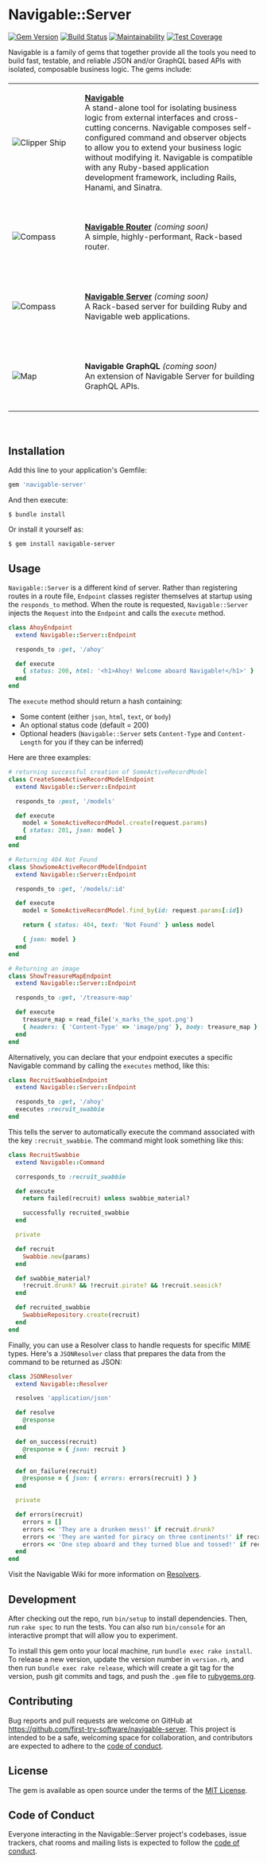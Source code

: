 # Navigable::Server

[![Gem Version](https://badge.fury.io/rb/navigable-server.svg)](https://badge.fury.io/rb/navigable-server) [![Build Status](https://travis-ci.org/first-try-software/navigable-server.svg?branch=main)](https://travis-ci.org/first-try-software/navigable-server) [![Maintainability](https://api.codeclimate.com/v1/badges/e62e187bb05abe883169/maintainability)](https://codeclimate.com/github/first-try-software/navigable-server/maintainability) [![Test Coverage](https://api.codeclimate.com/v1/badges/e62e187bb05abe883169/test_coverage)](https://codeclimate.com/github/first-try-software/navigable-server/test_coverage)

Navigable is a family of gems that together provide all the tools you need to build fast, testable, and reliable JSON and/or GraphQL based APIs with isolated, composable business logic. The gems include:

<table style="margin: 20px 0">
<tr height="140">
<td width="130"><img alt="Clipper Ship" src="https://raw.githubusercontent.com/first-try-software/navigable/main/assets/clipper.png"></td>
<td>

**[Navigable][navigable]**<br>
A stand-alone tool for isolating business logic from external interfaces and cross-cutting concerns. Navigable composes self-configured command and observer objects to allow you to extend your business logic without modifying it. Navigable is compatible with any Ruby-based application development framework, including Rails, Hanami, and Sinatra.

</td>
</tr>
<tr height="140">
<td width="130"><img alt="Compass" src="https://raw.githubusercontent.com/first-try-software/navigable/main/assets/sextant.png"></td>
<td>

**[Navigable Router][router]** *(coming soon)*<br>
A simple, highly-performant, Rack-based router.

</td>
</tr>
<tr height="140">
<td width="130"><img alt="Compass" src="https://raw.githubusercontent.com/first-try-software/navigable/main/assets/compass.png"></td>
<td>

**[Navigable Server][server]** *(coming soon)*<br>
A Rack-based server for building Ruby and Navigable web applications.

</td>
</tr>
<tr height="140">
<td width="130"><img alt="Map" src="https://raw.githubusercontent.com/first-try-software/navigable/main/assets/map.png"></td>
<td>

**Navigable GraphQL** *(coming soon)*<br>
An extension of Navigable Server for building GraphQL APIs.

</td>
</tr>
</table>

<br>

## Installation

Add this line to your application's Gemfile:

```ruby
gem 'navigable-server'
```

And then execute:

    $ bundle install

Or install it yourself as:

    $ gem install navigable-server

## Usage

`Navigable::Server` is a different kind of server. Rather than registering routes in a route file, `Endpoint` classes register themselves at startup using the `responds_to` method. When the route is requested, `Navigable::Server` injects the `Request` into the `Endpoint` and calls the `execute` method.

```ruby
class AhoyEndpoint
  extend Navigable::Server::Endpoint

  responds_to :get, '/ahoy'

  def execute
    { status: 200, html: '<h1>Ahoy! Welcome aboard Navigable!</h1>' }
  end
end
```
The `execute` method should return a hash containing:

* Some content (either `json`, `html`, `text`, or `body`)
* An optional status code (default = 200)
* Optional headers (`Navigable::Server` sets `Content-Type` and `Content-Length` for you if they can be inferred)

Here are three examples:

```ruby
# returning successful creation of SomeActiveRecordModel
class CreateSomeActiveRecordModelEndpoint
  extend Navigable::Server::Endpoint

  responds_to :post, '/models'

  def execute
    model = SomeActiveRecordModel.create(request.params)
    { status: 201, json: model }
  end
end

# Returning 404 Not Found
class ShowSomeActiveRecordModelEndpoint
  extend Navigable::Server::Endpoint

  responds_to :get, '/models/:id'

  def execute
    model = SomeActiveRecordModel.find_by(id: request.params[:id])

    return { status: 404, text: 'Not Found' } unless model

    { json: model }
  end
end

# Returning an image
class ShowTreasureMapEndpoint
  extend Navigable::Server::Endpoint

  responds_to :get, '/treasure-map'

  def execute
    treasure_map = read_file('x_marks_the_spot.png')
    { headers: { 'Content-Type' => 'image/png' }, body: treasure_map }
  end
end
```
Alternatively, you can declare that your endpoint executes a specific Navigable command by calling the `executes` method, like this:

```ruby
class RecruitSwabbieEndpoint
  extend Navigable::Server::Endpoint

  responds_to :get, '/ahoy'
  executes :recruit_swabbie
end
```
This tells the server to automatically execute the command associated with the key `:recruit_swabbie`. The command might look something like this:

```ruby
class RecruitSwabbie
  extend Navigable::Command

  corresponds_to :recruit_swabbie

  def execute
    return failed(recruit) unless swabbie_material?

    successfully recruited_swabbie
  end

  private

  def recruit
    Swabbie.new(params)
  end

  def swabbie_material?
    !recruit.drunk? && !recruit.pirate? && !recruit.seasick?
  end

  def recruited_swabbie
    SwabbieRepository.create(recruit)
  end
end
```
Finally, you can use a Resolver class to handle requests for specific MIME types. Here's a `JSONResolver` class that prepares the data from the command to be returned as JSON:

```ruby
class JSONResolver
  extend Navigable::Resolver

  resolves 'application/json'

  def resolve
    @response
  end

  def on_success(recruit)
    @response = { json: recruit }
  end

  def on_failure(recruit)
    @response = { json: { errors: errors(recruit) } }
  end

  private

  def errors(recruit)
    errors = []
    errors << 'They are a drunken mess!' if recruit.drunk?
    errors << 'They are wanted for piracy on three continents!' if recruit.pirate?
    errors << 'One step aboard and they turned blue and tossed!' if recruit.seasick?
  end
end
```
Visit the Navigable Wiki for more information on [Resolvers][resolvers].

## Development

After checking out the repo, run `bin/setup` to install dependencies. Then, run `rake spec` to run the tests. You can also run `bin/console` for an interactive prompt that will allow you to experiment.

To install this gem onto your local machine, run `bundle exec rake install`. To release a new version, update the version number in `version.rb`, and then run `bundle exec rake release`, which will create a git tag for the version, push git commits and tags, and push the `.gem` file to [rubygems.org](https://rubygems.org).

## Contributing

Bug reports and pull requests are welcome on GitHub at https://github.com/first-try-software/navigable-server. This project is intended to be a safe, welcoming space for collaboration, and contributors are expected to adhere to the [code of conduct](https://github.com/first-try-software/navigable-server/blob/master/CODE_OF_CONDUCT.md).

## License

The gem is available as open source under the terms of the [MIT License](https://opensource.org/licenses/MIT).

## Code of Conduct

Everyone interacting in the Navigable::Server project's codebases, issue trackers, chat rooms and mailing lists is expected to follow the [code of conduct](https://github.com/first-try-software/navigable-server/blob/master/CODE_OF_CONDUCT.md).

[navigable]: https://github.com/first-try-software/navigable
[router]: https://github.com/first-try-software/navigable-router
[server]: https://github.com/first-try-software/navigable-server
[resolvers]: https://github.com/first-try-software/navigable/wiki/Resolvers
